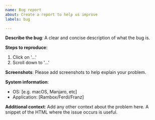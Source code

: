 ```yaml
---
name: Bug report
about: Create a report to help us improve
labels: bug

---
```


**Describe the bug**:
A clear and concise description of what the bug is.

**Steps to reproduce**:
1. Click on '...'
2. Scroll down to '...'

**Screenshots**:
Please add screenshots to help explain your problem.

**System information**:
 - OS: [e.g. macOS, Manjaro, etc]
 - Application: [Rambox/Ferdi/Franz]

**Additional context**:
Add any other context about the problem here.
A snippet of the HTML where the issue occurs is useful.
